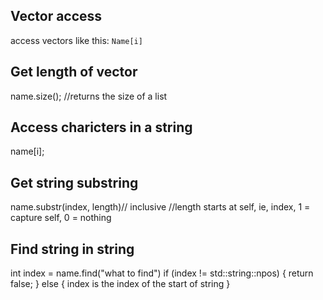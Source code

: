 ## Vector access
access vectors like this: ```Name[i]```

## Get length of vector
name.size(); //returns the size of a list

## Access charicters in a string
name[i];

## Get string substring
name.substr(index, length)// inclusive
//length starts at self, ie, index, 1 = capture self, 0 = nothing

## Find string in string
int index = name.find("what to find")
if (index != std::string::npos) {
    return false;
}
else {
    index is the index of the start of string
}